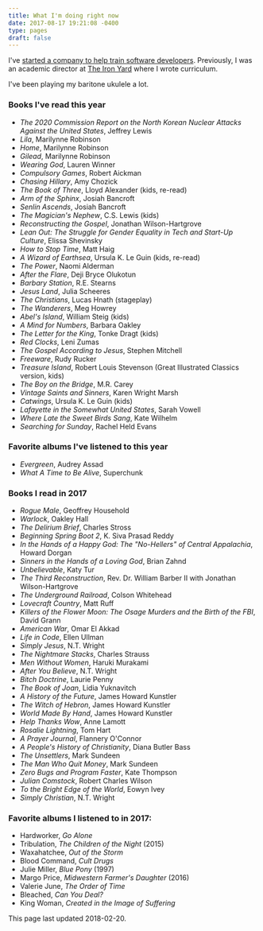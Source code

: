 ```yaml
---
title: What I'm doing right now
date: 2017-08-17 19:21:08 -0400
type: pages
draft: false
---
```


I've [started a company to help train software developers](http://www.momentumlearn.com/). Previously, I was an academic director at [The Iron Yard](https://www.theironyard.com/) where I wrote curriculum.

I've been playing my baritone ukulele a lot.

### Books I've read this year

* *The 2020 Commission Report on the North Korean Nuclear Attacks Against the United States*, Jeffrey Lewis
* *Lila*, Marilynne Robinson
* *Home*, Marilynne Robinson
* *Gilead*, Marilynne Robinson
* *Wearing God*, Lauren Winner
* *Compulsory Games*, Robert Aickman
* *Chasing Hillary*, Amy Chozick
* *The Book of Three*, Lloyd Alexander (kids, re-read)
* *Arm of the Sphinx*, Josiah Bancroft
* *Senlin Ascends*, Josiah Bancroft
* *The Magician's Nephew*, C.S. Lewis (kids)
* *Reconstructing the Gospel*, Jonathan Wilson-Hartgrove
* *Lean Out: The Struggle for Gender Equality in Tech and Start-Up Culture*, Elissa Shevinsky 
* *How to Stop Time*, Matt Haig
* *A Wizard of Earthsea*, Ursula K. Le Guin (kids, re-read)
* *The Power*, Naomi Alderman
* *After the Flare*, Deji Bryce Olukotun
* *Barbary Station*, R.E. Stearns
* *Jesus Land*, Julia Scheeres
* *The Christians*, Lucas Hnath (stageplay)
* *The Wanderers*, Meg Howrey
* *Abel's Island*, William Steig (kids)
* *A Mind for Numbers*, Barbara Oakley
* *The Letter for the King*, Tonke Dragt (kids)
* *Red Clocks*, Leni Zumas
* *The Gospel According to Jesus*, Stephen Mitchell
* *Freeware*, Rudy Rucker
* *Treasure Island*, Robert Louis Stevenson (Great Illustrated Classics version, kids)
* *The Boy on the Bridge*, M.R. Carey
* *Vintage Saints and Sinners*, Karen Wright Marsh
* *Catwings*, Ursula K. Le Guin (kids)
* *Lafayette in the Somewhat United States*, Sarah Vowell
* *Where Late the Sweet Birds Sang*, Kate Wilhelm
* *Searching for Sunday*, Rachel Held Evans

### Favorite albums I've listened to this year


* *Evergreen*, Audrey Assad
* *What A Time to Be Alive*, Superchunk

### Books I read in 2017

* *Rogue Male*, Geoffrey Household
* *Warlock*, Oakley Hall
* *The Delirium Brief*, Charles Stross
* *Beginning Spring Boot 2*, K. Siva Prasad Reddy
* *In the Hands of a Happy God: The "No-Hellers" of Central Appalachia*, Howard Dorgan
* *Sinners in the Hands of a Loving God*, Brian Zahnd
* *Unbelievable*, Katy Tur
* *The Third Reconstruction*, Rev. Dr. William Barber II with Jonathan Wilson-Hartgrove
* *The Underground Railroad*, Colson Whitehead
* *Lovecraft Country*, Matt Ruff
* *Killers of the Flower Moon: The Osage Murders and the Birth of the FBI*, David Grann
* *American War*, Omar El Akkad
* *Life in Code*, Ellen Ullman
* *Simply Jesus*, N.T. Wright
* *The Nightmare Stacks*, Charles Strauss
* *Men Without Women*, Haruki Murakami
* *After You Believe*, N.T. Wright
* *Bitch Doctrine*, Laurie Penny
* *The Book of Joan*, Lidia Yuknavitch
* *A History of the Future*, James Howard Kunstler
* *The Witch of Hebron*, James Howard Kunstler
* *World Made By Hand*, James Howard Kunstler
* *Help Thanks Wow*, Anne Lamott
* *Rosalie Lightning*, Tom Hart
* *A Prayer Journal*, Flannery O'Connor
* *A People's History of Christianity*, Diana Butler Bass
* *The Unsettlers*, Mark Sundeen
* *The Man Who Quit Money*, Mark Sundeen
* *Zero Bugs and Program Faster*, Kate Thompson
* *Julian Comstock*, Robert Charles Wilson
* *To the Bright Edge of the World*, Eowyn Ivey
* *Simply Christian*, N.T. Wright

### Favorite albums I listened to in 2017:

* Hardworker, *Go Alone*
* Tribulation, *The Children of the Night* (2015)
* Waxahatchee, *Out of the Storm*
* Blood Command, *Cult Drugs*
* Julie Miller, *Blue Pony* (1997)
* Margo Price, *Midwestern Farmer's Daughter* (2016)
* Valerie June, *The Order of Time*
* Bleached, *Can You Deal?*
* King Woman, *Created in the Image of Suffering*

This page last updated 2018-02-20.
